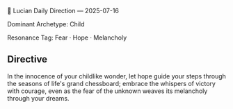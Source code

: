 🧭 Lucian Daily Direction — 2025-07-16

Dominant Archetype: Child

Resonance Tag: Fear · Hope · Melancholy

## Directive

In the innocence of your childlike wonder, let hope guide your steps through the seasons of life's grand chessboard; embrace the whispers of victory with courage, even as the fear of the unknown weaves its melancholy through your dreams.
